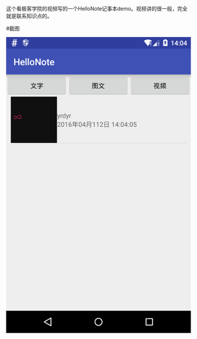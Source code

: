这个看极客学院的视频写的一个HelloNote记事本demo。视频讲的很一般，完全就是联系知识点的。



#截图

![](https://github.com/ksharpdabu/HelloNote/blob/master/Screen/device-2016-04-21-140431.png)
